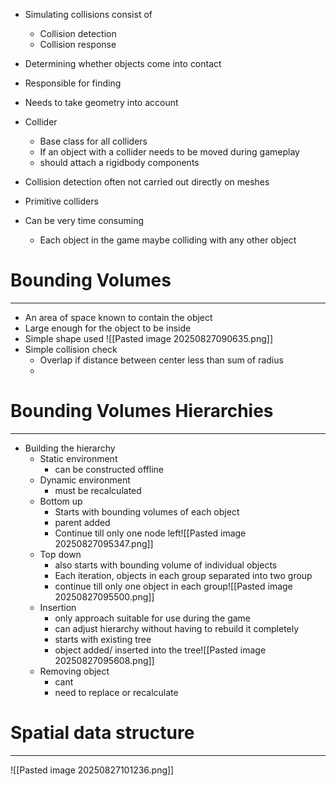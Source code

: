 - Simulating collisions consist of 
	- Collision detection
	- Collision response 
- Determining whether objects come into contact
- Responsible for finding
- Needs to take geometry into account

- Collider
	- Base class for all colliders
	- If an object with a collider needs to be moved during gameplay
	- should attach a rigidbody components 

- Collision detection often not carried out directly on meshes
- Primitive colliders
- Can be very time consuming
	- Each object in the game maybe colliding with any other object

# Bounding Volumes
---
- An area of space known to contain the object
- Large enough for the object to be inside
- Simple shape used
 ![[Pasted image 20250827090635.png]]
- Simple collision check
	- Overlap if distance between center less than sum of radius
	- 


# Bounding Volumes Hierarchies
---
- Building the hierarchy
	- Static environment
		- can be constructed offline
	- Dynamic environment
		- must be recalculated 
	- Bottom up
		- Starts with bounding volumes of each object
		- parent added
		- Continue till only one node left![[Pasted image 20250827095347.png]]
	- Top down
		- also starts with bounding volume of individual objects
		- Each iteration, objects in each group separated into two group
		- continue till only one object in each group![[Pasted image 20250827095500.png]]
	- Insertion
		- only approach suitable for use during the game
		- can adjust hierarchy without having to rebuild it completely
		- starts with existing tree
		- object added/ inserted into the tree![[Pasted image 20250827095608.png]]
	- Removing object
		- cant
		- need to replace or recalculate

# Spatial data structure
----
![[Pasted image 20250827101236.png]]
